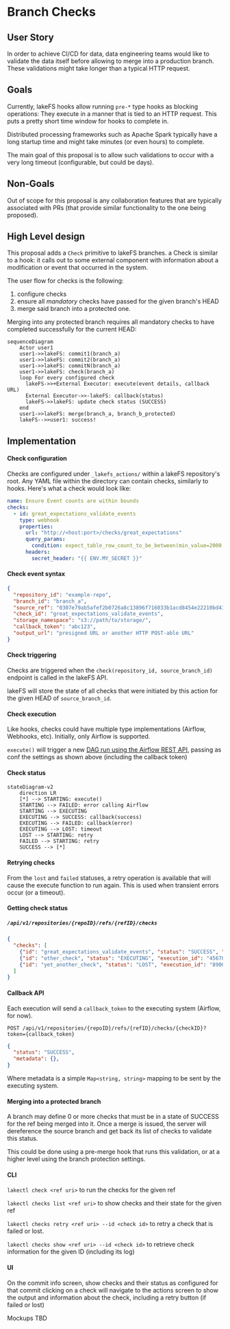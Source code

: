 # Branch Checks

## User Story

In order to achieve CI/CD for data, data engineering teams would like to validate the data itself before allowing to merge into a production branch.
These validations might take longer than a typical HTTP request.

## Goals

Currently, lakeFS hooks allow running `pre-*` type hooks as blocking operations: They execute in a manner that is tied to an HTTP request.
This puts a pretty short time window for hooks to complete in.

Distributed processing frameworks such as Apache Spark typically have a long startup time and might take minutes (or even hours) to complete.

The main goal of this proposal is to allow such validations to occur with a very long timeout (configurable, but could be days).

## Non-Goals

Out of scope for this proposal is any collaboration features that are typically associated with PRs (that provide similar functionality to the one being proposed).

## High Level design

This proposal adds a `Check` primitive to lakeFS branches. a Check is similar to a hook: it calls out to some external component with information about a modification or event that occurred in the system.

The user flow for checks is the following:

1. configure checks
1. ensure all *mandatory* checks have passed for the given branch's HEAD
1. merge said branch into a protected one.

Merging into any protected branch requires all mandatory checks to have completed successfully for the current HEAD:

```mermaid
sequenceDiagram
    Actor user1
    user1->>lakeFS: commit1(branch_a)
    user1->>lakeFS: commit2(branch_a)
    user1->>lakeFS: commitN(branch_a)
    user1->>lakeFS: check(branch_a)
    loop For every configured check
      lakeFS->>+External Executor: execute(event details, callback URL)
      External Executor->>-lakeFS: callback(status)
      lakeFS->>lakeFS: update check status (SUCCESS)
    end
    user1->>lakeFS: merge(branch_a, branch_b_protected)
    lakeFS-->>user1: success!
```

## Implementation

#### Check configuration

Checks are configured under `_lakefs_actions/` within a lakeFS repository's root. Any YAML file within the directory can contain checks, similarly to hooks.
Here's what a check would look like:

```yaml
name: Ensure Event counts are within bounds
checks:
  - id: great_expectations_validate_events
    type: webhook
    properties:
      url: "http://<host:port>/checks/great_expectations"
      query_params:
        condition: expect_table_row_count_to_be_between(min_value=2000, max_value=5000)
      headers:
        secret_header: "{{ ENV.MY_SECRET }}"
```

#### Check event syntax

```json
{
  "repository_id": "example-repo",
  "branch_id": "branch_a",
  "source_ref": "0307e79ab5afef2b0726a8c13896f716033b1acd8454e22210bd43a2f72a94a9",
  "check_id": "great_expectations_validate_events",
  "storage_namespace": "s3://path/to/storage/",
  "callback_token": "abc123",
  "output_url": "presigned URL or another HTTP POST-able URL"
}
```

#### Check triggering

Checks are triggered when the `check(repository_id, source_branch_id)` endpoint is called in the lakeFS API.

lakeFS will store the state of all checks that were initiated by this action for the given HEAD of `source_branch_id`.

#### Check execution

Like hooks, checks could have multiple type implementations (Airflow, Webhooks, etc). Initially, only Airflow is supported.

`execute()` will trigger a new [DAG run using the Airflow REST API](https://airflow.apache.org/docs/apache-airflow/stable/stable-rest-api-ref.html#operation/get_dag_runs), passing as conf the settings as shown above (including the callback token)

#### Check status

```mermaid
stateDiagram-v2
    direction LR
    [*] --> STARTING: execute()
    STARTING --> FAILED: error calling Airflow
    STARTING --> EXECUTING
    EXECUTING --> SUCCESS: callback(success)
    EXECUTING --> FAILED: callback(error)
    EXECUTING --> LOST: timeout
    LOST --> STARTING: retry
    FAILED --> STARTING: retry
    SUCCESS --> [*]
```

#### Retrying checks

From the `lost` and `failed` statuses, a retry operation is available that will cause the execute function to run again.
This is used when transient errors occur (or a timeout).

#### Getting check status

##### `/api/v1/repositories/{repoID}/refs/{refID}/checks`

```json
{
  "checks": [
    {"id": "great_expectations_validate_events", "status": "SUCCESS", "execution_id": "1234"},
    {"id": "other_check", "status": "EXECUTING", "execution_id": "45678"},
    {"id": "yet_another_check", "status": "LOST", "execution_id": "8900"},
  ]
}
```

#### Callback API

Each execution will send a `callback_token` to the executing system (Airflow, for now).

`POST /api/v1/repositories/{repoID}/refs/{refID}/checks/{checkID}?token={callback_token}`

```json
{
  "status": "SUCCESS",
  "metadata": {},
}
```

Where metadata is a simple `Map<string, string>` mapping to be sent by the executing system.

#### Merging into a protected branch

A branch may define 0 or more checks that must be in a state of SUCCESS for the ref being merged into it.
Once a merge is issued, the server will dereference the source branch and get back its list of checks to validate this status.

This could be done using a pre-merge hook that runs this validation, or at a higher level using the branch protection settings.

#### CLI

`lakectl check <ref uri>` to run the checks for the given ref

`lakectl checks list <ref uri>` to show checks and their state for the given ref

`lakectl checks retry <ref uri> --id <check id>` to retry a check that is failed or lost.

`lakectl checks show <ref uri> --id <check id>` to retrieve check information for the given ID (including its log)


#### UI

On the commit info screen, show checks and their status as configured for that commit
clicking on a check will navigate to the actions screen to show the output and information about the check, including a retry button (if failed or lost)

Mockups TBD
